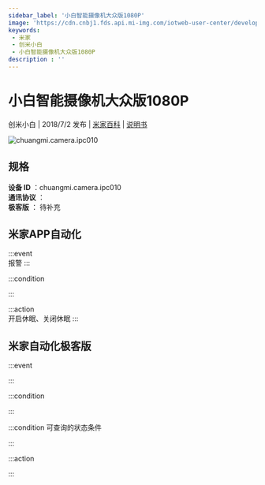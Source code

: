 ```yaml
---
sidebar_label: '小白智能摄像机大众版1080P'
image: 'https://cdn.cnbj1.fds.api.mi-img.com/iotweb-user-center/developer_1679069105543MVBptNrV.png?GalaxyAccessKeyId=AKVGLQWBOVIRQ3XLEW&Expires=9223372036854775807&Signature=MNvdyqnluCT/60Lk3TNA/OI8alI='
keywords: 
 - 米家
 - 创米小白
 - 小白智能摄像机大众版1080P
description : ''
---
```

# 小白智能摄像机大众版1080P

创米小白 | 2018/7/2 发布 | [米家百科](https://home.mi.com/webapp/content/baike/product/index.html?model=chuangmi.camera.ipc010) | [说明书](https://home.mi.com/views/introduction.html?model=chuangmi.camera.ipc010&region=cn)

![chuangmi.camera.ipc010](https://cdn.cnbj1.fds.api.mi-img.com/iotweb-user-center/developer_1679069105543MVBptNrV.png?GalaxyAccessKeyId=AKVGLQWBOVIRQ3XLEW&Expires=9223372036854775807&Signature=MNvdyqnluCT/60Lk3TNA/OI8alI=)

## 规格  
> 
**设备 ID** ：chuangmi.camera.ipc010  
**通讯协议** ：  
**极客版**  ： 待补充 


## 米家APP自动化  

:::event  
报警
:::

:::condition  

:::

:::action   
开启休眠、关闭休眠
:::

## 米家自动化极客版  

:::event  

:::

:::condition  

:::

:::condition 可查询的状态条件  

:::

:::action  

:::

        
